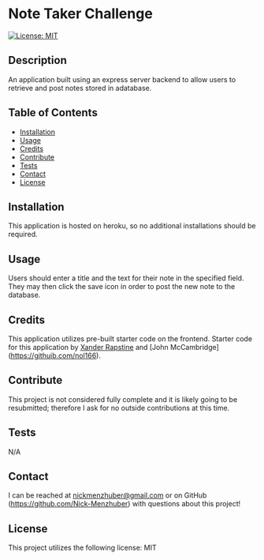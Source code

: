 # Note Taker Challenge
  

[![License: MIT](https://img.shields.io/badge/License-MIT-blue.svg)](https://opensource.org/licenses/MIT)
 
## Description 

An application built using an express server backend to allow users to retrieve and post notes stored in adatabase.



## Table of Contents
* [Installation](#installation)
* [Usage](#usage)
* [Credits](#credits)
* [Contribute](#contribute)
* [Tests](#tests)
* [Contact](#contact)
* [License](#license)

## Installation 

This application is hosted on heroku, so no additional installations should be required.



## Usage 

Users should enter a title and the text for their note in the specified field. They may then click the save icon in order to post the new note to the database. 



## Credits 



This application utilizes pre-built starter code on the frontend. Starter code for this application by [Xander Rapstine](https://github.com/Xandromus) and [John McCambridge] (https://githuib.com/nol166). 



## Contribute 

This project is not considered fully complete and it is likely going to be resubmitted; therefore I ask for no outside contributions at this time. 



## Tests 

N/A 



## Contact
I can be reached at nickmenzhuber@gmail.com or on GitHub (https://github.com/Nick-Menzhuber) with questions about this project!

## License 

This project utilizes the following license: MIT